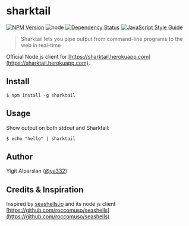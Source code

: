 # sharktail

[![NPM Version](https://img.shields.io/npm/v/sharktail.svg)](https://www.npmjs.com/package/sharktail)
![node](https://img.shields.io/node/v/sharktail.svg)
[![Dependency Status](https://david-dm.org/ya332/sharktail.png)](https://david-dm.org/ya332/sharktail)
[![JavaScript Style Guide](https://img.shields.io/badge/code_style-standard-brightgreen.svg)](https://standardjs.com)

> Sharktail lets you pipe output from command-line programs to the web in real-time

Official Node.js client for [https://sharktail.herokuapp.com](https://sharktail.herokuapp.com).

## Install

    $ npm install -g sharktail

## Usage

Show output on both stdout and Sharktail:

    $ echo "hello" | sharktail


## Author

Yigit Alparslan ([@ya332](https://github.com/ya332))

## Credits & Inspiration

Inspired by [seashells.io](seashells.io) and its node js client [https://github.com/roccomuso/seashells](https://github.com/roccomuso/seashells)